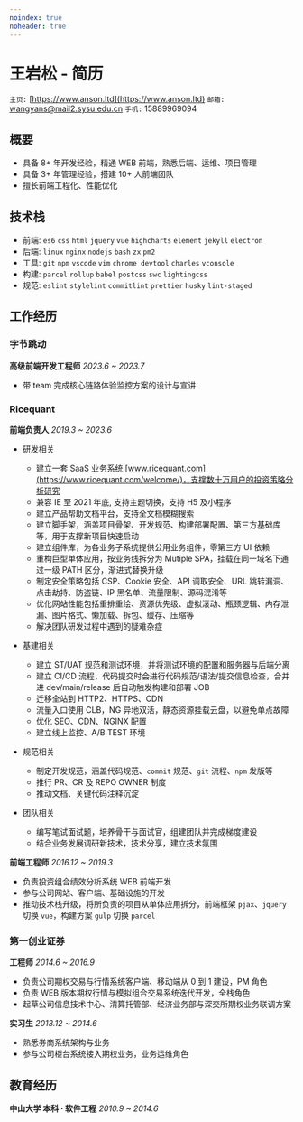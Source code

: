 ```yaml
---
noindex: true
noheader: true
---
```


# 王岩松 - 简历

`主页:` [https://www.anson.ltd](https://www.anson.ltd) `邮箱:` [wangyans@mail2.sysu.edu.cn](mailto:wangyans@mail2.sysu.edu.cn) `手机:` 15889969094

## 概要

- 具备 8+ 年开发经验，精通 WEB 前端，熟悉后端、运维、项目管理
- 具备 3+ 年管理经验，搭建 10+ 人前端团队
- 擅长前端工程化、性能优化

## 技术栈

- 前端: `es6` `css` `html` `jquery` `vue` `highcharts` `element` `jekyll` `electron`
- 后端: `linux` `nginx` `nodejs` `bash` `zx` `pm2`
- 工具: `git` `npm` `vscode` `vim` `chrome devtool` `charles` `vconsole`
- 构建: `parcel` `rollup` `babel` `postcss` `swc` `lightingcss`
- 规范: `eslint` `stylelint` `commitlint` `prettier` `husky` `lint-staged`

## 工作经历

### 字节跳动

**高级前端开发工程师** _2023.6 ~ 2023.7_

- 带 team 完成核心链路体验监控方案的设计与宣讲

### Ricequant

**前端负责人** _2019.3 ~ 2023.6_

- 研发相关

  - 建立一套 SaaS 业务系统 [www.ricequant.com](https://www.ricequant.com/welcome/)，支撑数十万用户的投资策略分析研究
  - 兼容 IE 至 2021 年底, 支持主题切换，支持 H5 及小程序
  - 建立产品帮助文档平台，支持全文档模糊搜索
  - 建立脚手架，涵盖项目骨架、开发规范、构建部署配置、第三方基础库等，用于支撑新项目快速启动
  - 建立组件库，为各业务子系统提供公用业务组件，零第三方 UI 依赖
  - 重构巨型单体应用，按业务线拆分为 Mutiple SPA，挂载在同一域名下通过一级 PATH 区分，渐进式替换升级
  - 制定安全策略包括 CSP、Cookie 安全、API 调取安全、URL 跳转漏洞、点击劫持、防盗链、IP 黑名单、流量限制、源码混淆等
  - 优化网站性能包括重排重绘、资源优先级、虚拟滚动、瓶颈逻辑、内存泄漏、图片格式、懒加载、拆包、缓存、压缩等
  - 解决团队研发过程中遇到的疑难杂症

- 基建相关

  - 建立 ST/UAT 规范和测试环境，并将测试环境的配置和服务器与后端分离
  - 建立 CI/CD 流程，代码提交时会进行代码规范/语法/提交信息检查，合并进 dev/main/release 后自动触发构建和部署 JOB
  - 迁移全站到 HTTP2、HTTPS、CDN
  - 流量入口使用 CLB，NG 异地双活，静态资源挂载云盘，以避免单点故障
  - 优化 SEO、CDN、NGINX 配置
  - 建立线上监控、A/B TEST 环境

- 规范相关

  - 制定开发规范，涵盖代码规范、`commit` 规范、`git` 流程、`npm` 发版等
  - 推行 PR、CR 及 REPO OWNER 制度
  - 推动文档、关键代码注释沉淀

- 团队相关

  - 编写笔试面试题，培养骨干与面试官，组建团队并完成梯度建设
  - 结合业务发展调研新技术，技术分享，建立技术氛围

**前端工程师** _2016.12 ~ 2019.3_

- 负责投资组合绩效分析系统 WEB 前端开发
- 参与公司网站、客户端、基础设施的开发
- 推动技术栈升级，将所负责的项目从单体应用拆分，前端框架 `pjax`、`jquery` 切换 `vue`，构建方案 `gulp` 切换 `parcel`

### 第一创业证券

**工程师** _2014.6 ~ 2016.9_

- 负责公司期权交易与行情系统客户端、移动端从 0 到 1 建设，PM 角色
- 负责 WEB 版本期权行情与模拟组合交易系统迭代开发，全栈角色
- 起草公司信息技术中心、清算托管部、经济业务部与深交所期权业务联调方案

**实习生** _2013.12 ~ 2014.6_

- 熟悉券商系统架构与业务
- 参与公司柜台系统接入期权业务，业务运维角色

## 教育经历

**中山大学 本科 · 软件工程** _2010.9 ~ 2014.6_
